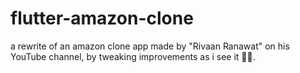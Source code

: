 # flutter-amazon-clone
a rewrite of an amazon clone app made by "Rivaan Ranawat" on his YouTube channel, by tweaking improvements as i see it 👨‍💻.   
